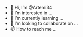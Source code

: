 - 👋 Hi, I’m @Artemi34
- 👀 I’m interested in ...
- 🌱 I’m currently learning ...
- 💞️ I’m looking to collaborate on ...
- 📫 How to reach me ...

<!---
Artemi34/Artemi34 is a ✨ special ✨ repository because its `README.md` (this file) appears on your GitHub profile.
You can click the Preview link to take a look at your changes.
---
HEllo
i am looking to colloborate on
